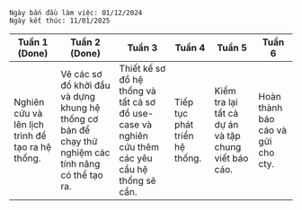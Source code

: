 

	Ngày bắn đầu làm việc: 01/12/2024
	Ngày kết thúc: 11/01/2025

| Tuần 1 (Done)                                           | Tuần 2 (Done)                                                                                                         | Tuần 3                                                                                                           | Tuần 4                             | Tuần 5                                                         | Tuần 6                                  |
| -------------------------------------------------------- | ---------------------------------------------------------------------------------------------------------------------- | ----------------------------------------------------------------------------------------------------------------- | ----------------------------------- | --------------------------------------------------------------- | ---------------------------------------- |
| Nghiên cứu và lên lịch trình để tạo ra hệ thống. | Vẽ các sơ đồ khởi đầu và dựng khung hệ thống cơ bản để chạy thử nghiệm các tính năng có thể tạo ra. | Thiết kế sơ đồ hệ thống và tất cả sơ đồ use-case và nghiên cứu thêm các yêu cầu hệ thống sẽ cần. | Tiếp tục phát triển hệ thống. | Kiểm tra lại tất cả dự án và tập chung viết báo cáo. | Hoàn thành báo cáo và gửi cho cty. |
